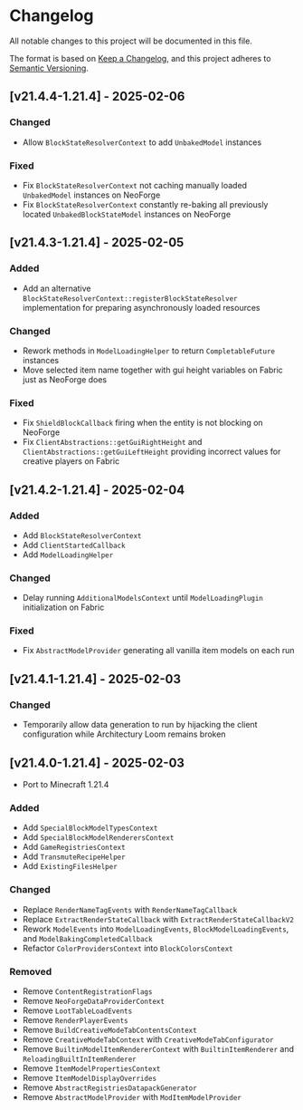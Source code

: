 # Changelog
All notable changes to this project will be documented in this file.

The format is based on [Keep a Changelog](https://keepachangelog.com/en/1.0.0/),
and this project adheres to [Semantic Versioning](https://semver.org/spec/v2.0.0.html).

## [v21.4.4-1.21.4] - 2025-02-06
### Changed
- Allow `BlockStateResolverContext` to add `UnbakedModel` instances
### Fixed
- Fix `BlockStateResolverContext` not caching manually loaded `UnbakedModel` instances on NeoForge
- Fix `BlockStateResolverContext` constantly re-baking all previously located `UnbakedBlockStateModel` instances on NeoForge

## [v21.4.3-1.21.4] - 2025-02-05
### Added
- Add an alternative `BlockStateResolverContext::registerBlockStateResolver` implementation for preparing asynchronously loaded resources 
### Changed
- Rework methods in `ModelLoadingHelper` to return `CompletableFuture` instances
- Move selected item name together with gui height variables on Fabric just as NeoForge does
### Fixed
- Fix `ShieldBlockCallback` firing when the entity is not blocking on NeoForge
- Fix `ClientAbstractions::getGuiRightHeight` and `ClientAbstractions::getGuiLeftHeight` providing incorrect values for creative players on Fabric

## [v21.4.2-1.21.4] - 2025-02-04
### Added
- Add `BlockStateResolverContext`
- Add `ClientStartedCallback`
- Add `ModelLoadingHelper`
### Changed
- Delay running `AdditionalModelsContext` until `ModelLoadingPlugin` initialization on Fabric
### Fixed
- Fix `AbstractModelProvider` generating all vanilla item models on each run

## [v21.4.1-1.21.4] - 2025-02-03
### Changed
- Temporarily allow data generation to run by hijacking the client configuration while Architectury Loom remains broken

## [v21.4.0-1.21.4] - 2025-02-03
- Port to Minecraft 1.21.4
### Added
- Add `SpecialBlockModelTypesContext`
- Add `SpecialBlockModelRenderersContext`
- Add `GameRegistriesContext`
- Add `TransmuteRecipeHelper`
- Add `ExistingFilesHelper`
### Changed
- Replace `RenderNameTagEvents` with `RenderNameTagCallback`
- Replace `ExtractRenderStateCallback` with `ExtractRenderStateCallbackV2`
- Rework `ModelEvents` into `ModelLoadingEvents`, `BlockModelLoadingEvents`, and `ModelBakingCompletedCallback`
- Refactor `ColorProvidersContext` into `BlockColorsContext`
### Removed
- Remove `ContentRegistrationFlags`
- Remove `NeoForgeDataProviderContext`
- Remove `LootTableLoadEvents`
- Remove `RenderPlayerEvents`
- Remove `BuildCreativeModeTabContentsContext`
- Remove `CreativeModeTabContext` with `CreativeModeTabConfigurator`
- Remove `BuiltinModelItemRendererContext` with `BuiltinItemRenderer` and `ReloadingBuiltInItemRenderer`
- Remove `ItemModelPropertiesContext`
- Remove `ItemModelDisplayOverrides`
- Remove `AbstractRegistriesDatapackGenerator`
- Remove `AbstractModelProvider` with `ModItemModelProvider`
